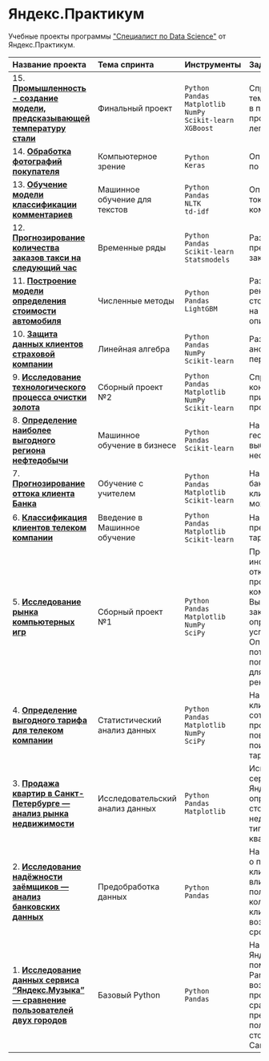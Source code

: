 # Яндекс.Практикум

Учебные проекты программы ["Специалист по Data Science"](https://practicum.yandex.ru/data-scientist/) от Яндекс.Практикум.



| Название проекта | Тема cпринта | Инструменты | Задачи проекта |
| :--------------- | :---------- | :---------- | :------------- |
| 15. **[Промышленность - создание модели, предсказывающей температуру стали](https://github.com/simami-m/ya.practicum/tree/main/15_final_project)**| Финальный проект|`Python` <br> `Pandas` <br> `Matplotlib` <br> `NumPy` <br> `Scikit-learn` <br> `XGBoost`|Спрогнозировать температуру металла в партии при проведении процесса легирования стали.|
| 14. **[Обработка фотографий покупателя](https://github.com/simami-m/ya.practicum/tree/main/14_computer_vision)** | Компьютерное зрение|`Python` <br> `Keras`|Определение возраста по фотографии.|
| 13. **[Обучение модели классификации комментариев](https://github.com/simami-m/ya.practicum/tree/main/13_nlp)**| Машинное обучение для текстов|`Python` <br> `Pandas` <br> `NLTK` <br> `td-idf`|Определение токсичности комментариев.|
| 12. **[Прогнозирование количества заказов такси на следующий час](https://github.com/simami-m/ya.practicum/tree/main/12_time_series)**| Временные ряды|`Python` <br> `Pandas` <br> `Scikit-learn` <br> `Statsmodels`|Разработка системы предсказания объема заказа такси.|
| 11. **[Построение модели определения стоимости автомобиля](https://github.com/simami-m/ya.practicum/tree/main/11_gradient_boosting)**|  Численные методы|`Python` <br> `Pandas` <br> `LightGBM`|Разработка системы рекомендации стоимости автомобиля на основе его описания.|
| 10. **[Защита данных клиентов страховой компании](https://github.com/simami-m/ya.practicum/tree/main/10_linear_algebra)** |  Линейная алгебра|`Python` <br> `Pandas` <br> `NumPy` <br> `Scikit-learn`|Разработка модели анонимизации персональных данных.|
| 9. **[Исследование технологического процесса очистки золота](https://github.com/simami-m/ya.practicum/tree/main/09_modular_project_2)**|  Сборный проект №2|`Python` <br> `Pandas` <br> `Matplotlib` <br> `NumPy` <br> `Scikit-learn`|Спрогнозировать концентрацию золота при проведении процесса очистки.|
| 8. **[Определение наиболее выгодного региона нефтедобычи](https://github.com/simami-m/ya.practicum/tree/main/08_ml_for_business)** | Машинное обучение в бизнесе|`Python` <br> `Pandas` <br> `Scikit-learn`|На основе данных геологи разведки выбрать район добычи нефти.|
| 7. **[Прогнозирование оттока клиента Банка](https://github.com/simami-m/ya.practicum/tree/main/07_supervised_learning)**| Обучение с учителем|`Python` <br> `Pandas` <br> `Matplotlib` <br> `Scikit-learn`|На основе данных из банка определить клиента, который может уйти.|
| 6. **[Классификация клиентов телеком компании](https://github.com/simami-m/ya.practicum/tree/main/06_introduction_to_ml)** |  Введение в Машинное обучение|`Python` <br> `Pandas` <br> `Matplotlib` <br> `Scikit-learn`|На основе данных предложить клиенту тариф.|
| 5. **[Исследование рынка компьютерных игр](https://github.com/simami-m/ya.practicum/tree/main/05_modular_project_1)** | Сборный проект №1|`Python` <br> `Pandas` <br> `Matplotlib` <br> `NumPy` <br> `SciPy`|Проанализировать информацию из открытых источников о продажах компьютерных игр. Выявить закономерности, определяющие успешность игры. Определить потенциально популярный продукт для  планирования рекламной кампании.| 
| 4. **[Определение выгодного тарифа для телеком компании](https://github.com/simami-m/ya.practicum/tree/main/04_statistical_analysis)**  | Статистический анализ данных|`Python` <br> `Pandas` <br> `Matplotlib` <br> `NumPy` <br> `SciPy`|На основе данных клиентов оператора сотовой связи проанализировать поведение клиентов и поиск оптимального тарифа.|
| 3. **[Продажа квартир в Санкт-Петербурге — анализ рынка недвижимости](https://github.com/simami-m/ya.practicum/tree/main/03_exploratory_analysis)** | Исследовательский анализ данных|`Python` <br> `Pandas` <br> `Matplotlib`|Используя данные сервиса Яндекс.Недвижимость, определить рыночную стоимость объектов недвижимости и типичные параметры квартир.|
| 2. **[Исследование надёжности заёмщиков — анализ банковских данных](https://github.com/simami-m/ya.practicum/tree/main/02_preconditioning)** |  Предобработка данных |`Python` <br> `Pandas`|На основе статистики о платёжеспособности клиентов исследовать влияет ли семейное положение и количество детей клиента на факт возврата кредита в срок.|
| 1. **[Исследование данных сервиса “Яндекс.Музыка” — сравнение пользователей двух городов](https://github.com/simami-m/ya.practicum/tree/main/01_python_basics)** | Базовый Python|`Python` <br> `Pandas`|На реальных данных Яндекс.Музыки c помощью библиотеки Pandas и её возможностей проверить данные и сравнить поведение и предпочтения пользователей двух столиц — Москвы и Санкт-Петербурга.|








